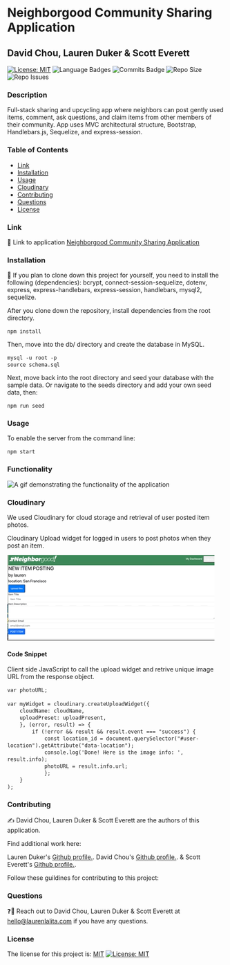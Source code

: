 # Neighborgood Community Sharing Application
## David Chou, Lauren Duker & Scott Everett
[![License: MIT](https://img.shields.io/badge/License-MIT-yellow?style=for-the-badge&logo=appveyor)](https://opensource.org/licenses/MIT) ![Language Badges](https://img.shields.io/github/languages/top/laurenDarrimon/community-share?style=for-the-badge&logo=appveyor) ![Commits Badge](https://img.shields.io/github/last-commit/laurenDarrimon/community-share?style=for-the-badge&logo=appveyor) ![Repo Size](https://img.shields.io/github/repo-size/laurenDarrimon/community-share?style=for-the-badge&logo=appveyor) ![Repo Issues](https://img.shields.io/github/issues/laurenDarrimon/community-share?style=for-the-badge&logo=appveyor)
    
### Description
Full-stack sharing and upcycling app where neighbors can post gently used items, comment, ask questions, and claim items from other members of their community. App uses MVC architectural structure, Bootstrap, Handlebars.js, Sequelize, and express-session.

### Table of Contents

* [Link](#link)
* [Installation](#installation)
* [Usage](#usage)
* [Cloudinary](#cloudinary)
* [Contributing](#contributing)
* [Questions](#questions)
* [License](#license)


### Link 
🔗 
Link to application [Neighborgood Community Sharing Application](https://hidden-forest-09542.herokuapp.com/)


### Installation
🔧
If you plan to clone down this project for yourself, you need to install the following (dependencies): 
bcrypt, connect-session-sequelize, dotenv, express, express-handlebars, express-session, handlebars, mysql2, sequelize. 

After you clone down the repository, install dependencies from the root directory. 

~~~
npm install 
~~~

Then, move into the db/ directory and create the database in MySQL. 
~~~
mysql -u root -p
source schema.sql
~~~

Next, move back into the root directory and seed your database with the sample data. Or navigate to the seeds directory and add your own seed data, then: 
~~~
npm run seed
~~~


### Usage 
To enable the server from the command line: 

~~~
npm start
~~~


### Functionality
![A gif demonstrating the functionality of the application](./public/assets/usage-gif.gif)


### Cloudinary 

We used Cloudinary for cloud storage and retrieval of user posted item photos. 

Cloudinary Upload widget for logged in users to post photos when they post an item. 

![cloudinary uplaod widget](public/assets/widget.gif)

#### Code Snippet
Client side JavaScript to call the upload widget and retrive unique image URL from the response object. 

```
var photoURL;

var myWidget = cloudinary.createUploadWidget({
    cloudName: cloudName,
    uploadPreset: uploadPresent,
    }, (error, result) => {
        if (!error && result && result.event === "success") {
            const location_id = document.querySelector("#user-location").getAttribute("data-location");
            console.log('Done! Here is the image info: ', result.info);
            photoURL = result.info.url;
            };
    }
);

```

### Contributing 
✍️ 
David Chou, Lauren Duker & Scott Everett are the authors of this application. 

Find additional work here: 

Lauren Duker's  [Github profile.](http://github.com/laurenDarrimon).
David Chou's  [Github profile.](https://github.com/DazedChou).
& Scott Everett's [Github profile.](https://github.com/scottybuoy).

Follow these guildines for contributing to this project: 


### Questions
❓💌
Reach out to David Chou, Lauren Duker & Scott Everett at hello@laurenlalita.com if you have any questions. 

### License
The license for this project is: [MIT](https://opensource.org/licenses/MIT)
[![License: MIT](https://img.shields.io/badge/License-MIT-yellow?style=for-the-badge&logo=appveyor)](https://opensource.org/licenses/MIT)